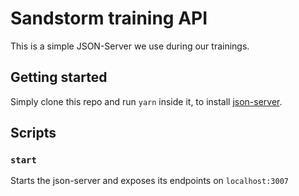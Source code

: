 # Sandstorm training API

This is a simple JSON-Server we use during our trainings.

## Getting started

Simply clone this repo and run `yarn` inside it, to install [json-server](https://github.com/typicode/json-server).

## Scripts

### `start`

Starts the json-server and exposes its endpoints on `localhost:3007`
